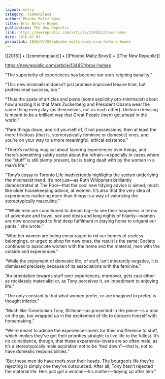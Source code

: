 ```yaml
---
layout: entry
category: commonplace
author: Phoebe Maltz Bovy
title: Bros Before Homes
publication: The New Republic
link: https://newrepublic.com/article/134651/bros-homes
date: 2016-07-03
permalink: 2016/07/03/phoebe-maltz-bovy-bros-before-homes
---
```


[[2016]] • [[commonplace]] • [[Phoebe Maltz Bovy]] • [[The New Republic]]

https://newrepublic.com/article/134651/bros-homes

“The superiority of experiences has become our era’s reigning banality.”

“This new minimalism doesn’t just promise improved leisure time, but professional success, too.”

“Thus the spate of articles and posts (some explicitly pro-minimalist) about how amazing it is that Mark Zuckerberg and President Obama wear the same thing every day (as themselves, not as each other). Uniform dressing is meant to be a brilliant way that Great People (men) get ahead in the world.”

“Pare things down, and rid yourself of, if not possessions, then at least the more frivolous (that is, stereotypically feminine or domestic) ones, and you’re on your way to a more meaningful, ethical existence.”

“There’s nothing magical about favoring experiences over things, and there’s something subtly sexist about the refrain—especially in cases where the “stuff” is still plenty present, but is being dealt with by the women in a man’s life.”

“Tony’s essay in Toronto Life inadvertently highlights the sexism underlying the minimalist trend. It’s not just—as Ruth Whippman brilliantly demonstrated at The Pool—that the cool new tidying advice is aimed, much like older housekeeping advice, at women. It’s also that the very idea of experiences mattering more than things is a way of valorizing the stereotypically masculine.”

““While men are conditioned to dream big—to see their happiness in terms of adventure and travel, sex and ideas and long nights of hilarity—women are now encouraged to find deep fulfilment in staying home to origami our pants,” she wrote.”

“Whether women are being encouraged to rid our homes of useless belongings, or urged to shop for new ones, the result is the same: Society continues to associate women with the home and the material, men with the outside and experiences.”

“While the enjoyment of domestic life, of stuff, isn’t inherently negative, it is dismissed precisely because of its associations with the feminine.”

“An orientation towards stuff over experiences, moreover, gets cast either as recklessly materialist or, as Tony perceives it, an impediment to enjoying life.”

“The only constant is that what women prefer, or are imagined to prefer, is thought inferior.”

“Much like Torontonian Tony, Stillman—as presented in the piece—is a man on the go, too wrapped up in the excitement of life to concern himself with homemaking.”

“We’re meant to admire the experience-lovers for their indifference to stuff, which implies they’ve got their priorities straight: to live life to the fullest. It’s no coincidence, though, that these experience-lovers are so often male, as it’s a stereotypically male aspiration not to be “tied down”—that is, not to have domestic responsibilities.”

“But these men do have roofs over their heads. The bourgeois life they’re rejecting is simply one they’ve outsourced. After all, Tony hasn’t rejected the material life. He’s just got a woman—his mother—tidying up after him.”

